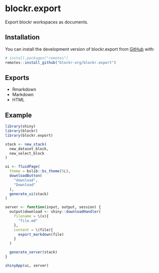 <!-- badges: start -->
<!-- badges: end -->

# blockr.export

Export blockr workspaces as documents.

## Installation

You can install the development version of blockr.export from [GitHub](https://github.com/) with:

``` r
# install.packages("remotes")
remotes::install_github("blockr-org/blockr.export")
```

## Exports

- Rmarkdown
- Markdown
- HTML

## Example

``` r
library(shiny)
library(blockr)
library(blockr.export)

stack <- new_stack(
  new_dataset_block,
  new_select_block
)

ui <- fluidPage(
  theme = bslib::bs_theme(5L),
  downloadButton(
    "download",
    "Download"
  ),
  generate_ui(stack)
)

server <- function(input, output, session) {
  output$download <- shiny::downloadHandler(
    filename = \(x){
      "file.md"
    },
    content = \(file){
      export_markdown(file)
    }
  )

  generate_server(stack)
}

shinyApp(ui, server)
```
